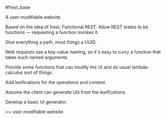 #frest_base

A user-modifiable website.

Based on the idea of frest: Functional REST. Allow REST states to be functions — requesting a function invokes it.

Give everything a path, most things a UUID.

Web requests use a key-value naming, so it's easy to curry a function that takes such named arguments.

Provide some functions that can modify the UI and do usual lambda-calculus sort of things.

Add lexifications for the operations and content.

Assume the client can generate UIs from the lexifications.

Develop a basic UI generator.

== user-modifiable website.